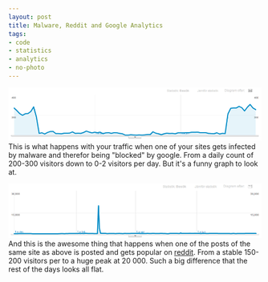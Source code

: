 ```yaml
---
layout: post
title: Malware, Reddit and Google Analytics
tags:
- code
- statistics
- analytics
- no-photo
---
```

![malware analytics](/images/malware_analytics.png "malware analytics")
This is what happens with your traffic when one of your sites gets infected by malware and therefor being "blocked" by google. From a daily count of 200-300 visitors down to 0-2 visitors per day. But it's a funny graph to look at.

![reddit analytics](/images/reddit_analytics.png "reddit analytics")
And this is the awesome thing that happens when one of the posts of the same site as above is posted and gets popular on [reddit](http://reddit.com). From a stable 150-200 visitors per to a huge peak at 20 000. Such a big difference that the rest of the days looks all flat.